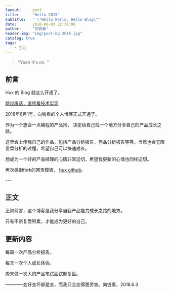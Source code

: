 ```yaml
---
layout:     post
title:      "Hello 2015"
subtitle:   " \"Hello World, Hello Blog\""
date:       2018-06-03 22:36:00
author:     "向钱看"
header-img: "img/post-bg-2015.jpg"
catalog: true
tags:
    - 生活
---
```


> “Yeah It's on. ”


## 前言

Hux 的 Blog 就这么开通了。

[跳过废话，直接看技术实现 ](#build) 



2018年6月1号，向钱看的个人博客正式开通了。

作为一个想会一点编程的产品狗， 决定给自己找一个地方分享自己的产品成长之路。

这里会上传我自己的作品，包括产品分析报告，竞品分析报告等等。当然也会无限复盘分析的过程，希望自己可以快速成长。

想成为一个好的产品经理的心情非常迫切，希望我更新的心情也同样迫切。

再次感谢fork的网页模板， [hux github](https://github.com/Huxpro/huxpro.github.io/blob/master/README.zh.md)。


<p id = "build"></p>
---

## 正文

正如前言，这个博客是我分享自我产品能力成长之路的地方。

只有不断复盘积累，才能成为更好的自己。


## 更新内容

每周一次产品分析报告。

每天一次个人成长体会。

周末做一次大的产品笔试面试题复盘。


   ————变好变坏都是变，而我只会变得更厉害。向钱看，2018.6.3



